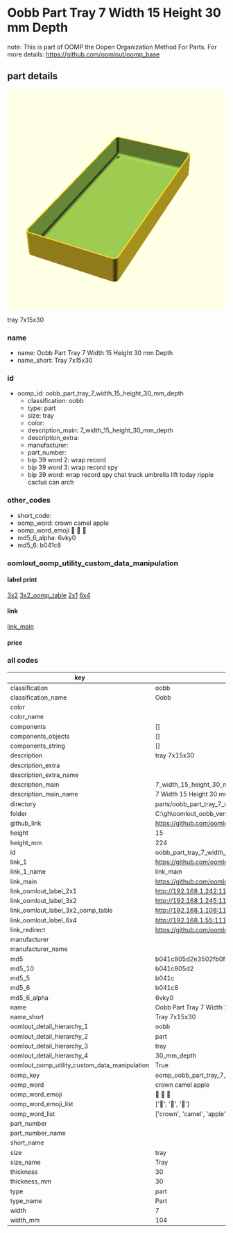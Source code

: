 # Oobb Part Tray 7 Width 15 Height 30 mm Depth  

note: This is part of OOMP the Oopen Organization Method For Parts. For more details: https://github.com/oomlout/oomp_base

##  part details
  

[![](3dpr.png)](3dpr.png)

tray 7x15x30



### name
* name: Oobb Part Tray 7 Width 15 Height 30 mm Depth
* name_short: Tray 7x15x30 
### id
* oomp_id: oobb_part_tray_7_width_15_height_30_mm_depth
  * classification: oobb
  * type: part
  * size: tray
  * color: 
  * description_main: 7_width_15_height_30_mm_depth
  * description_extra: 
  * manufacturer: 
  * part_number: 
  * bip 39 word 2: wrap record
  * bip 39 word 3: wrap record spy
  * bip 39 word: wrap record spy chat truck umbrella lift today ripple cactus can arch

### other_codes
* short_code: 
* oomp_word: crown camel apple
* oomp_word_emoji :crown: :camel: :apple:
* md5_6_alpha: 6vky0
* md5_6: b041c8






### oomlout_oomp_utility_custom_data_manipulation
#### label print
[3x2](http://192.168.1.245:1112/?label=oomp%206vky0)
[3x2_oomp_table](http://192.168.1.108:1112/?label=oomp%206vky0)
[2x1](http://192.168.1.242:1112/?label=oomp%206vky0)
[6x4](http://192.168.1.55:1112/?label=oomp%206vky0)    

#### link

[link_main](https://github.com/oomlout/oomlout_oobb_version_4_generated_parts/tree/main/navigation_oomp/oobb/part/tray/7_width_15_height_30_mm_depth/part)                              

#### price







### all codes 
| key | value |  
| --- | --- |  
| classification | oobb |  
| classification_name | Oobb |  
| color |  |  
| color_name |  |  
| components | [] |  
| components_objects | [] |  
| components_string | [] |  
| description | tray 7x15x30 |  
| description_extra |  |  
| description_extra_name |  |  
| description_main | 7_width_15_height_30_mm_depth |  
| description_main_name | 7 Width 15 Height 30 mm Depth |  
| directory | parts/oobb_part_tray_7_width_15_height_30_mm_depth |  
| folder | C:\gh\oomlout_oobb_version_4_generated_parts\parts\oobb_part_tray_7_width_15_height_30_mm_depth |  
| github_link | https://github.com/oomlout/oomlout_oomp_part_src/tree/main/parts/oobb_part_tray_7_width_15_height_30_mm_depth |  
| height | 15 |  
| height_mm | 224 |  
| id | oobb_part_tray_7_width_15_height_30_mm_depth |  
| link_1 | https://github.com/oomlout/oomlout_oobb_version_4_generated_parts/tree/main/navigation_oomp/oobb/part/tray/7_width_15_height_30_mm_depth/part |  
| link_1_name | link_main |  
| link_main | https://github.com/oomlout/oomlout_oobb_version_4_generated_parts/tree/main/navigation_oomp/oobb/part/tray/7_width_15_height_30_mm_depth/part |  
| link_oomlout_label_2x1 | http://192.168.1.242:1112/?label=oomp%206vky0 |  
| link_oomlout_label_3x2 | http://192.168.1.245:1112/?label=oomp%206vky0 |  
| link_oomlout_label_3x2_oomp_table | http://192.168.1.108:1112/?label=oomp%206vky0 |  
| link_oomlout_label_6x4 | http://192.168.1.55:1112/?label=oomp%206vky0 |  
| link_redirect | https://github.com/oomlout/oomlout_oobb_version_4_generated_parts/tree/main/parts/oobb_tray_07_15_30 |  
| manufacturer |  |  
| manufacturer_name |  |  
| md5 | b041c805d2e3502fb0f4926da6acf7f0 |  
| md5_10 | b041c805d2 |  
| md5_5 | b041c |  
| md5_6 | b041c8 |  
| md5_6_alpha | 6vky0 |  
| name | Oobb Part Tray 7 Width 15 Height 30 mm Depth |  
| name_short | Tray 7x15x30  |  
| oomlout_detail_hierarchy_1 | oobb |  
| oomlout_detail_hierarchy_2 | part |  
| oomlout_detail_hierarchy_3 | tray |  
| oomlout_detail_hierarchy_4 | 30_mm_depth |  
| oomlout_oomp_utility_custom_data_manipulation | True |  
| oomp_key | oomp_oobb_part_tray_7_width_15_height_30_mm_depth |  
| oomp_word | crown camel apple |  
| oomp_word_emoji | :crown: :camel: :apple: |  
| oomp_word_emoji_list | [':crown:', ':camel:', ':apple:'] |  
| oomp_word_list | ['crown', 'camel', 'apple'] |  
| part_number |  |  
| part_number_name |  |  
| short_name |  |  
| size | tray |  
| size_name | Tray |  
| thickness | 30 |  
| thickness_mm | 30 |  
| type | part |  
| type_name | Part |  
| width | 7 |  
| width_mm | 104 |  
